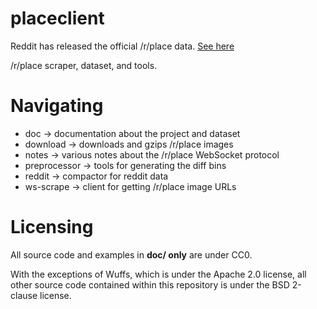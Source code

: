 # placeclient

Reddit has released the official /r/place data.
[See here](https://www.reddit.com/r/place/comments/txvk2d/rplace_datasets_april_fools_2022/)

/r/place scraper, dataset, and tools.

# Navigating

- doc -> documentation about the project and dataset
- download -> downloads and gzips /r/place images
- notes -> various notes about the /r/place WebSocket protocol
- preprocessor -> tools for generating the diff bins
- reddit -> compactor for reddit data
- ws-scrape -> client for getting /r/place image URLs

# Licensing

All source code and examples in **doc/ only** are under CC0.

With the exceptions of Wuffs, which is under the Apache 2.0 license, all other
source code contained within this repository is under the BSD 2-clause license.
